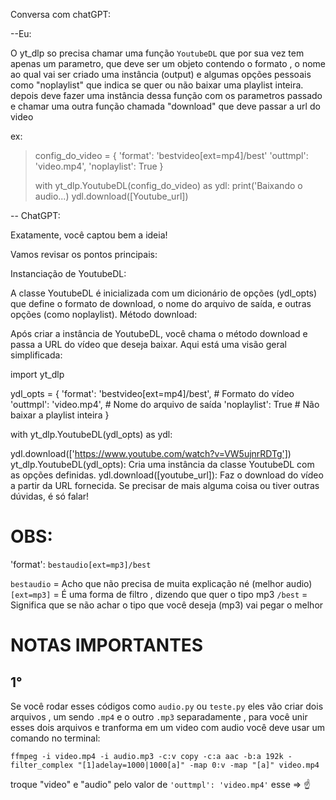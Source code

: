 Conversa com chatGPT:

--Eu:

 O yt_dlp so precisa chamar uma função `YoutubeDL` que por sua vez tem  apenas um parametro, que deve ser um objeto contendo o formato , o nome ao qual vai ser criado uma instância (output) e algumas opções pessoais como "noplaylist" que indica se quer ou não baixar uma playlist inteira. depois deve fazer uma instância dessa função com os parametros passado e chamar uma outra função chamada "download" que deve passar a url do video

 ex: 


> config_do_video = {
>         'format': 'bestvideo[ext=mp4]/best'
>         'outtmpl': 'video.mp4',
>         'noplaylist': True
>       }
>
> with yt_dlp.YoutubeDL(config_do_video) as ydl:
>   print('Baixando o audio...)
>    ydl.download([Youtube_url])
>

-- ChatGPT:

Exatamente, você captou bem a ideia!

Vamos revisar os pontos principais:

Instanciação de YoutubeDL:

A classe YoutubeDL é inicializada com um dicionário de opções (ydl_opts) que define o formato de download, o nome do arquivo de saída, e outras opções (como noplaylist).
Método download:

Após criar a instância de YoutubeDL, você chama o método download e passa a URL do vídeo que deseja baixar.
Aqui está uma visão geral simplificada:


import yt_dlp

ydl_opts = {
    'format': 'bestvideo[ext=mp4]/best',  # Formato do vídeo
    'outtmpl': 'video.mp4',  # Nome do arquivo de saída
    'noplaylist': True  # Não baixar a playlist inteira
}

with yt_dlp.YoutubeDL(ydl_opts) as ydl:
  
ydl.download(['https://www.youtube.com/watch?v=VW5ujnrRDTg'])
yt_dlp.YoutubeDL(ydl_opts): Cria uma instância da classe YoutubeDL com as opções definidas.
ydl.download([youtube_url]): Faz o download do vídeo a partir da URL fornecida.
Se precisar de mais alguma coisa ou tiver outras dúvidas, é só falar!




# OBS:

'format': `bestaudio[ext=mp3]/best`

`bestaudio` = Acho que não precisa de muita explicação né (melhor audio)
`[ext=mp3]` = É uma forma de filtro , dizendo que quer o tipo mp3 
`/best` = Significa que se não achar o tipo que você deseja (mp3) vai pegar o melhor


# NOTAS IMPORTANTES

## 1°
 Se você rodar esses códigos como `audio.py` ou `teste.py` eles vão criar dois arquivos , um sendo `.mp4` e o outro `.mp3`
 separadamente , para você unir esses dois arquivos e tranforma em um video com audio você deve usar um comando no terminal:

`ffmpeg -i video.mp4 -i audio.mp3 -c:v copy -c:a aac -b:a 192k -filter_complex "[1]adelay=1000|1000[a]" -map 0:v -map "[a]" video.mp4`

troque "video" e "audio" pelo valor de  `'outtmpl': 'video.mp4'`
                                           esse =>     ☝
                                           